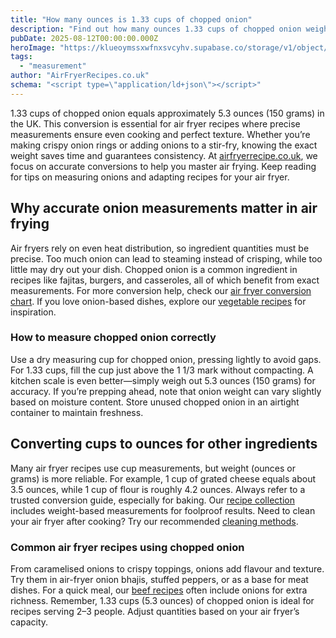 ```yaml
---
title: "How many ounces is 1.33 cups of chopped onion"
description: "Find out how many ounces 1.33 cups of chopped onion weighs for perfect air fryer recipes. Get accurate UK conversions now!"
pubDate: 2025-08-12T00:00:00.000Z
heroImage: "https://klueoymssxwfnxsvcyhv.supabase.co/storage/v1/object/public/md/how-many-ounces-is-1-33-cups-chopped-onion-e332cab3.webp"
tags:
  - "measurement"
author: "AirFryerRecipes.co.uk"
schema: "<script type=\"application/ld+json\"></script>"
---
```


<p>1.33 cups of chopped onion equals approximately 5.3 ounces (150 grams) in the UK. This conversion is essential for air fryer recipes where precise measurements ensure even cooking and perfect texture. Whether you’re making crispy onion rings or adding onions to a stir-fry, knowing the exact weight saves time and guarantees consistency. At <a href=https://www.airfryerrecipe.co.uk>airfryerrecipe.co.uk</a>, we focus on accurate conversions to help you master air frying. Keep reading for tips on measuring onions and adapting recipes for your air fryer.</p>  

<h2>Why accurate onion measurements matter in air frying</h2>  
<p>Air fryers rely on even heat distribution, so ingredient quantities must be precise. Too much onion can lead to steaming instead of crisping, while too little may dry out your dish. Chopped onion is a common ingredient in recipes like fajitas, burgers, and casseroles, all of which benefit from exact measurements. For more conversion help, check our <a href=https://www.airfryerrecipe.co.uk/air-fryer-conversion-chart>air fryer conversion chart</a>. If you love onion-based dishes, explore our <a href=https://www.airfryerrecipe.co.uk/recipe-category/vegetables>vegetable recipes</a> for inspiration.</p>  

<h3>How to measure chopped onion correctly</h3>  
<p>Use a dry measuring cup for chopped onion, pressing lightly to avoid gaps. For 1.33 cups, fill the cup just above the 1 1/3 mark without compacting. A kitchen scale is even better—simply weigh out 5.3 ounces (150 grams) for accuracy. If you’re prepping ahead, note that onion weight can vary slightly based on moisture content. Store unused chopped onion in an airtight container to maintain freshness.</p>  

<h2>Converting cups to ounces for other ingredients</h2>  
<p>Many air fryer recipes use cup measurements, but weight (ounces or grams) is more reliable. For example, 1 cup of grated cheese equals about 3.5 ounces, while 1 cup of flour is roughly 4.2 ounces. Always refer to a trusted conversion guide, especially for baking. Our <a href=https://www.airfryerrecipe.co.uk/recipes>recipe collection</a> includes weight-based measurements for foolproof results. Need to clean your air fryer after cooking? Try our recommended <a href=https://www.airfryerrecipe.co.uk/air-fryer-cleaner>cleaning methods</a>.</p>  

<h3>Common air fryer recipes using chopped onion</h3>  
<p>From caramelised onions to crispy toppings, onions add flavour and texture. Try them in air-fryer onion bhajis, stuffed peppers, or as a base for meat dishes. For a quick meal, our <a href=https://www.airfryerrecipe.co.uk/recipe-category/beef>beef recipes</a> often include onions for extra richness. Remember, 1.33 cups (5.3 ounces) of chopped onion is ideal for recipes serving 2–3 people. Adjust quantities based on your air fryer’s capacity.</p>